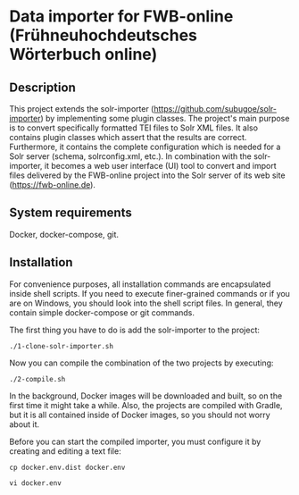 # Data importer for FWB-online (Frühneuhochdeutsches Wörterbuch online)

## Description

This project extends the solr-importer (https://github.com/subugoe/solr-importer) by implementing some plugin classes. The project's main purpose is to convert specifically formatted TEI files to Solr XML files. It also contains plugin classes which assert that the results are correct. Furthermore, it contains the complete configuration which is needed for a Solr server (schema, solrconfig.xml, etc.). In combination with the solr-importer, it becomes a web user interface (UI) tool to convert and import files delivered by the FWB-online project into the Solr server of its web site (https://fwb-online.de).

## System requirements

Docker, docker-compose, git.

## Installation

For convenience purposes, all installation commands are encapsulated inside shell scripts. If you need to execute finer-grained commands or if you are on Windows, you should look into the shell script files. In general, they contain simple docker-compose or git commands.

The first thing you have to do is add the solr-importer to the project:

```./1-clone-solr-importer.sh```

Now you can compile the combination of the two projects by executing:

```./2-compile.sh```

In the background, Docker images will be downloaded and built, so on the first time it might take a while. Also, the projects are compiled with Gradle, but it is all contained inside of Docker images, so you should not worry about it.

Before you can start the compiled importer, you must configure it by creating and editing a text file:

```cp docker.env.dist docker.env```

```vi docker.env```

